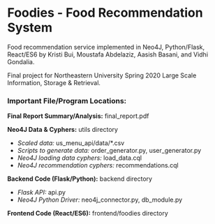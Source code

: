# Foodies - Food Recommendation System

Food recommendation service implemented in Neo4J, Python/Flask, React/ES6 by Kristi Bui, Moustafa Abdelaziz, Aasish Basani, and Vidhi Gondalia.

Final project for Northeastern University Spring 2020 Large Scale Information, Storage & Retrieval.

### Important File/Program Locations:

**Final Report Summary/Analysis:** final_report.pdf

**Neo4J Data & Cyphers:** utils directory
- *Scaled data:* us_menu_api/data/*.csv
- *Scripts to generate data:* order_generator.py, user_generator.py
- *Neo4J loading data cyphers:* load_data.cql
- *Neo4J recommendation cyphers:* recommendations.cql

**Backend Code (Flask/Python):** backend directory
- *Flask API:* api.py
- *Neo4J Python Driver:* neo4j_connector.py, db_module.py

**Frontend Code (React/ES6):** frontend/foodies directory
